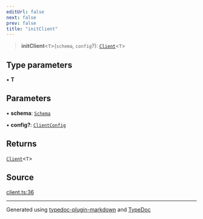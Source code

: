 ```yaml
---
editUrl: false
next: false
prev: false
title: "initClient"
---
```


> **initClient**\<`T`\>(`schema`, `config`?): [`Client`](/api/type-aliases/client/)\<`T`\>

## Type parameters

▪ **T**

## Parameters

▪ **schema**: [`Schema`](/api/interfaces/schema/)

▪ **config?**: [`ClientConfig`](/api/interfaces/clientconfig/)

## Returns

[`Client`](/api/type-aliases/client/)\<`T`\>

## Source

[client.ts:36](https://github.com/dmdin/chord/blob/3033a5a/src/client.ts#L36)

***

Generated using [typedoc-plugin-markdown](https://www.npmjs.com/package/typedoc-plugin-markdown) and [TypeDoc](https://typedoc.org/)
